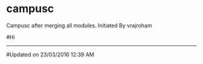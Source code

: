 # campusc
Campusc after merging all modules. Initiated By vrajroham


#Hi

---------------------------------------------------------------

#Updated on 23/03/2016 12:39 AM
